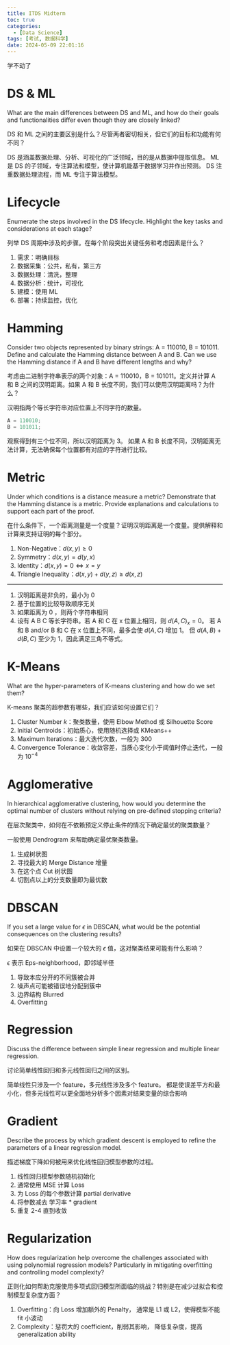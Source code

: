 ```yaml
---
title: ITDS Midterm
toc: true
categories:
  - [Data Science]
tags: [考试, 数据科学]
date: 2024-05-09 22:01:16
---
```


学不动了

<!-- more -->

# DS & ML

What are the main differences between DS and ML, and how do their goals and functionalities differ even though they are closely linked?

DS 和 ML 之间的主要区别是什么？尽管两者密切相关，但它们的目标和功能有何不同？

DS 是涵盖数据处理、分析、可视化的广泛领域，目的是从数据中提取信息。
ML 是 DS 的子领域，专注算法和模型，使计算机能基于数据学习并作出预测。
DS 注重数据处理流程，而 ML 专注于算法模型。

# Lifecycle

Enumerate the steps involved in the DS lifecycle. Highlight the key tasks and considerations at each stage?

列举 DS 周期中涉及的步骤。在每个阶段突出关键任务和考虑因素是什么？

1. 需求：明确目标
2. 数据采集：公共，私有，第三方
3. 数据处理：清洗，整理
4. 数据分析：统计，可视化
5. 建模：使用 ML
6. 部署：持续监控，优化

# Hamming

Consider two objects represented by binary strings:
A = 110010, B = 101011.
Define and calculate the Hamming distance between A and B.
Can we use the Hamming distance if A and B have different lengths and why?

考虑由二进制字符串表示的两个对象：A = 110010，B = 101011。定义并计算 A 和 B 之间的汉明距离。如果 A 和 B 长度不同，我们可以使用汉明距离吗？为什么？

汉明指两个等长字符串对应位置上不同字符的数量。

```js
A = 110010;
B = 101011;
```

观察得到有三个位不同，所以汉明距离为 3。
如果 A 和 B 长度不同，汉明距离无法计算，无法确保每个位置都有对应的字符进行比较。

# Metric

Under which conditions is a distance measure a metric?
Demonstrate that the Hamming distance is a metric.
Provide explanations and calculations to support each part of the proof.

在什么条件下，一个距离测量是一个度量？证明汉明距离是一个度量。提供解释和计算来支持证明的每个部分。

1. Non-Negative：$d(x, y) \geq 0$
2. Symmetry：$d(x, y) = d(y, x)$
3. Identity：$d(x, y) = 0 \Leftrightarrow x = y$
4. Triangle Inequality：$d(x, y) + d(y, z) \geq d(x, z)$

---

1. 汉明距离是非负的，最小为 0
2. 基于位置的比较导致顺序无关
3. 如果距离为 0 ，则两个字符串相同
4. 设有 A B C 等长字符串。若 A 和 C 在 x 位置上相同，则 $d(A, C)_x = 0$。
   若 A 和 B and/or B 和 C 在 x 位置上不同，最多会使 $d(A, C)$ 增加 1。
   但 $d(A, B) + d(B, C)$ 至少为 1，因此满足三角不等式。

# K-Means

What are the hyper-parameters of K-means clustering and how do we set them?

K-means 聚类的超参数有哪些，我们应该如何设置它们？

1. Cluster Number $k$：聚类数量，使用 Elbow Method 或 Silhouette Score
2. Initial Centroids：初始质心，使用随机选择或 KMeans++
3. Maximum Iterations：最大迭代次数，一般为 300
4. Convergence Tolerance：收敛容差，当质心变化小于阈值时停止迭代，一般为 $10^{-4}$

# Agglomerative

In hierarchical agglomerative clustering, how would you determine the optimal number of clusters without relying on pre-defined stopping criteria?

在层次聚类中，如何在不依赖预定义停止条件的情况下确定最优的聚类数量？

一般使用 Dendrogram 来帮助确定最优聚类数量。

1. 生成树状图
2. 寻找最大的 Merge Distance 增量
3. 在这个点 Cut 树状图
4. 切割点以上的分支数量即为最优数

# DBSCAN

If you set a large value for $\epsilon$ in DBSCAN, what would be the potential consequences on the clustering results?

如果在 DBSCAN 中设置一个较大的 $\epsilon$ 值，这对聚类结果可能有什么影响？

$\epsilon$ 表示 Eps-neighborhood，即邻域半径

1. 导致本应分开的不同簇被合并
2. 噪声点可能被错误地分配到簇中
3. 边界结构 Blurred
4. Overfitting

# Regression

Discuss the difference between simple linear regression and multiple linear regression.

讨论简单线性回归和多元线性回归之间的区别。

简单线性只涉及一个 feature，多元线性涉及多个 feature。
都是使误差平方和最小化，但多元线性可以更全面地分析多个因素对结果变量的综合影响

# Gradient

Describe the process by which gradient descent is employed to refine the parameters of a linear regression model.

描述梯度下降如何被用来优化线性回归模型参数的过程。

1. 线性回归模型参数随机初始化
2. 通常使用 MSE 计算 Loss
3. 为 Loss 的每个参数计算 partial derivative
4. 将参数减去 学习率 \* gradient
5. 重复 2-4 直到收敛

# Regularization

How does regularization help overcome the challenges associated with using polynomial regression models?
Particularly in mitigating overfitting and controlling model complexity?

正则化如何帮助克服使用多项式回归模型所面临的挑战？特别是在减少过拟合和控制模型复杂度方面？

1. Overfitting：向 Loss 增加额外的 Penalty，
   通常是 L1 或 L2，使得模型不能 fit 小波动
2. Complexity：惩罚大的 coefficient，削弱其影响，
   降低复杂度，提高 generalization ability
